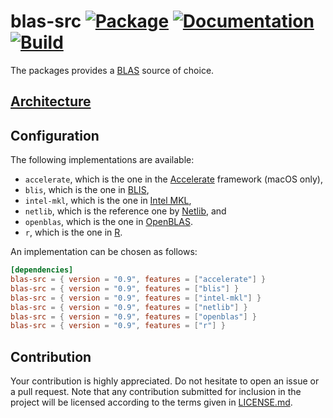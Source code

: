 # blas-src [![Package][package-img]][package-url] [![Documentation][documentation-img]][documentation-url] [![Build][build-img]][build-url]

The packages provides a [BLAS] source of choice.

## [Architecture]

## Configuration

The following implementations are available:

* `accelerate`, which is the one in the [Accelerate] framework (macOS only),
* `blis`, which is the one in [BLIS],
* `intel-mkl`, which is the one in [Intel MKL],
* `netlib`, which is the reference one by [Netlib], and
* `openblas`, which is the one in [OpenBLAS].
* `r`, which is the one in [R].

An implementation can be chosen as follows:

```toml
[dependencies]
blas-src = { version = "0.9", features = ["accelerate"] }
blas-src = { version = "0.9", features = ["blis"] }
blas-src = { version = "0.9", features = ["intel-mkl"] }
blas-src = { version = "0.9", features = ["netlib"] }
blas-src = { version = "0.9", features = ["openblas"] }
blas-src = { version = "0.9", features = ["r"] }
```

## Contribution

Your contribution is highly appreciated. Do not hesitate to open an issue or a
pull request. Note that any contribution submitted for inclusion in the project
will be licensed according to the terms given in [LICENSE.md](LICENSE.md).

[architecture]: https://blas-lapack-rs.github.io/architecture
[blas]: https://en.wikipedia.org/wiki/BLAS

[accelerate]: https://developer.apple.com/reference/accelerate
[blis]: https://github.com/flame/blis
[intel mkl]: https://software.intel.com/en-us/mkl
[netlib]: http://www.netlib.org/
[openblas]: http://www.openblas.net/
[r]: https://cran.r-project.org

[build-img]: https://github.com/blas-lapack-rs/blas-src/workflows/build/badge.svg
[build-url]: https://github.com/blas-lapack-rs/blas-src/actions/workflows/build.yml
[documentation-img]: https://docs.rs/blas-src/badge.svg
[documentation-url]: https://docs.rs/blas-src
[package-img]: https://img.shields.io/crates/v/blas-src.svg
[package-url]: https://crates.io/crates/blas-src
